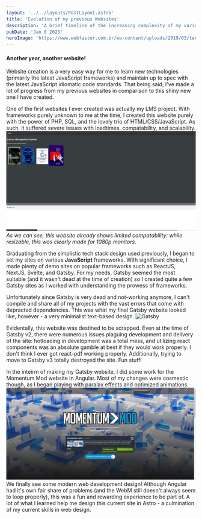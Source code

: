 ```yaml
---
layout: '../../layouts/PostLayout.astro'
title: 'Evolution of my previous Websites'
description: 'A brief timeline of the increasing complexity of my various websites.'
pubDate: 'Jan 8 2023'
heroImage: 'https://www.webfaster.com.br/wp-content/uploads/2019/03/tendencias-websites.png'
---
```


#### Another year, another website!

Website creation is a very easy way for me to learn new technologies (primarily the latest JavaScript frameworks) and maintain up to spec with the latest JavaScript idiomatic code standards. That being said, I've made a lot of progress from my previous websites in comparison to this shiny new one I have created.

One of the first websites I ever created was actually my LMS project. With frameworks purely unknown to me at the time, I created this website purely with the power of PHP, SQL, and the lovely trio of HTML/CSS/JavaScript. As such, it suffered severe issues with loadtimes, compatability, and scalability.
![LMS Image](../../../public/msedge_t8OFxLnnPi.png 'LMS')
_As we can see, this website already shows limited compatability: while resizable, this was clearly made for 1080p monitors._

Graduating from the simplistic tech stack design used previously, I began to set my sites on various **JavaScript** frameworks. With significant choice, I made plenty of demo sites on popular frameworks such as ReactJS, NextJS, Svelte, and Gatsby. For my needs, Gatsby seemed the most suitable (and it wasn't dead at the time of creation) so I created quite a few Gatsby sites as I worked with understanding the prowess of frameworks.

Unfortunately since Gatsby is very dead and not-working anymore, I can't compile and share all of my projects with the vast errors that come with depracted dependencies. This was what my final Gatsby website looked like, however - a very minimalist text-based design.
![Gatsby](https://cdn.discordapp.com/attachments/588544846013267968/941193871222767616/unknown.png 'Gatsby')

Evidentally, this website was destined to be scrapped. Even at the time of Gatsby v2, there were numerous issues plaguing development and delivery of the site: hotloading in development was a total mess, and utilizing react components was an absolute gamble at best if they would work properly. I don't think I ever got react-pdf working properly. Additionally, trying to move to Gatsby v3 totally destroyed the site. Fun stuff!

In the inteirm of making my Gatsby website, I did some work for the Momentum Mod website in Angular. Most of my changes were cosmestic though, as I began playing with paralax effects and optimized animations.
![Momentum Mod](../../../public/chrome_zlWvyIjkXQ.png 'Momentum Mod')
We finally see some modern web development design! Although Angular had it's own fair share of problems (and the WebM still doesn't always seem to loop properly), this was a fun and rewarding experience to be part of. A lot of what I learned help me design this current site in Astro - a culmination of my current skills in web design.
